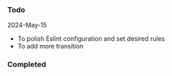 ### Todo

2024-May-15
- To polish Eslint configuration and set desired rules
- To add more transition

### Completed
